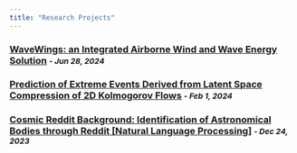 ```yaml
---
title: "Research Projects"
---
```

### [WaveWings: an Integrated Airborne Wind and Wave Energy Solution](/research-projects/bachelor-thesis-wavewings) <small><i> - Jun 28, 2024 </i></small>

### [Prediction of Extreme Events Derived from Latent Space Compression of 2D Kolmogorov Flows](/research-projects/extreme-events-kolmogorov-flows) <small><i> - Feb 1, 2024 </i></small>

### [Cosmic Reddit Background: Identification of Astronomical Bodies through Reddit [Natural Language Processing]](/research-projects/natural-language-processing-astronomy) <small><i> - Dec 24, 2023 </i></small>

<!-- ### [WaveWings: an Integrated Airborne Wind and Wave Energy Solution](/research-projects/bachelor-thesis-wavewings) <small><i> - Jun 28, 2024 </i></small>

### [[bachelor-thesis-wavewings|WaveWings: an Integrated Airborne Wind and Wave Energy Solution]] <small><i> - Jun 28, 2024 </i></small>

### [[extreme-events-kolmogorov-flows|Prediction of Extreme Events Derived from Latent Space Compression of 2D Kolmogorov Flows]] <small><i> - Feb 1, 2024 </i></small>

### [[natural-language-processing-astronomy|Cosmic Reddit Background: Identification of Astronomical Bodies through Reddit [Natural Language Processing]]] <small><i> - Dec 24, 2023 </i></small> -->